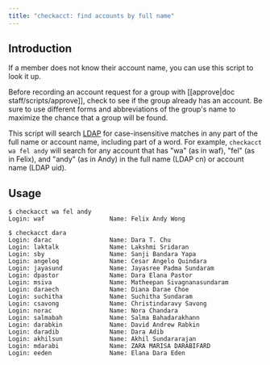 ```yaml
---
title: "checkacct: find accounts by full name"
---
```


## Introduction

If a member does not know their account name, you can use this script to look
it up.

Before recording an account request for a group with [[approve|doc staff/scripts/approve]], check to see if the group already has an account. Be
sure to use different forms and abbreviations of the group's name to maximize
the chance that a group will be found.

This script will search [LDAP](/docs/staff/backend/ldap) for case-insensitive
matches in any part of the full name or account name, including part of a word.
For example, `checkacct wa fel andy` will search for any account that has "wa"
(as in waf), "fel" (as in Felix), and "andy" (as in Andy) in the full name
(LDAP cn) or account name (LDAP uid).

## Usage

    $ checkacct wa fel andy
    Login: waf                  Name: Felix Andy Wong

    $ checkacct dara
    Login: darac                Name: Dara T. Chu
    Login: laktalk              Name: Lakshmi Sridaran
    Login: sby                  Name: Sanji Bandara Yapa
    Login: angeloq              Name: Cesar Angelo Quindara
    Login: jayasund             Name: Jayasree Padma Sundaram
    Login: dpastor              Name: Dara Elana Pastor
    Login: msiva                Name: Matheepan Sivagnanasundaram
    Login: daraech              Name: Diana Darae Choe
    Login: suchitha             Name: Suchitha Sundaram
    Login: csavong              Name: Christindaravy Savong
    Login: norac                Name: Nora Chandara
    Login: salmabah             Name: Salma Bahadarakhann
    Login: darabkin             Name: David Andrew Rabkin
    Login: daradib              Name: Dara Adib
    Login: akhilsun             Name: Akhil Sundararajan
    Login: mdarabi              Name: ZARA MARISA DARABIFARD
    Login: eeden                Name: Elana Dara Eden
